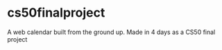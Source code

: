 cs50finalproject
================

A web calendar built from the ground up. Made in 4 days as a CS50 final project
